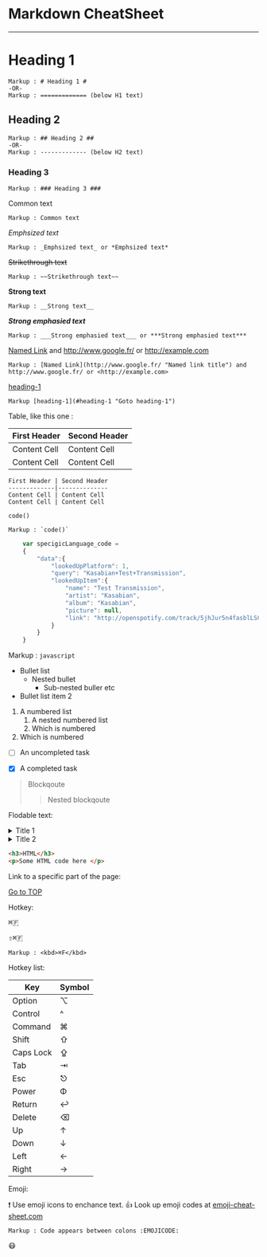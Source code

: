 Markdown CheatSheet <a name ="TOP"></a>
====================

- - - -
# Heading 1 #
    Markup : # Heading 1 #
    -OR-
    Markup : ============= (below H1 text)
    
## Heading 2 ##   
    Markup : ## Heading 2 ##  
    -OR-
    Markup : ------------- (below H2 text)

### Heading 3 ###  
    Markup : ### Heading 3 ###  

Common text

    Markup : Common text

_Emphsized text_

    Markup : _Emphsized text_ or *Emphsized text*

~~Strikethrough text~~

    Markup : ~~Strikethrough text~~

__Strong text__

    Markup : __Strong text__

___Strong emphasied text___

    Markup : ___Strong emphasied text___ or ***Strong emphasied text***

[Named Link](http://www.google.fr/ "Named link title") and http://www.google.fr/ or <http://example.com>

    Markup : [Named Link](http://www.google.fr/ "Named link title") and http://www.google.fr/ or <http://example.com>

[heading-1](#heading-1 "Goto heading-1")

    Markup [heading-1](#heading-1 "Goto heading-1")

Table, like this one :

First Header | Second Header
-------------|--------------
Content Cell | Content Cell
Content Cell | Content Cell

```
First Header | Second Header
-------------|--------------
Content Cell | Content Cell
Content Cell | Content Cell
```

`code()`

    Markup : `code()`

```javascript
    var specigicLanguage_code = 
    {
        "data":{
            "lookedUpPlatform": 1,
            "query": "Kasabian+Test+Transmission",
            "lookedUpItem":{
                "name": "Test Transmission",
                "artist": "Kasabian",
                "album": "Kasabian",
                "picture": null,
                "link": "http://openspotify.com/track/5jhJur5n4fasblLSCOcrтp"
            }
        }
    }
```

Markup : ```javascript
         ```

* Bullet list
    * Nested bullet
        * Sub-nested buller etc
* Bullet list item 2
1. A numbered list
    1. A nested numbered list
    2. Which is numbered
2. Which is numbered

 - [ ] An uncompleted task
 - [x] A completed task


>Blockqoute
>>Nested blockqoute


Flodable text:

<details>
    <summary>Title 1 </summary>
    <p>Content 1 Content 1 Content 1 Content 1 Content 1 </p>
</details> 
<details>
    <summary>Title 2 </summary>
    <p>Content 2 Content 2 Content 2 Content 2 Content 2 </p>
</details> 

```html
<h3>HTML</h3>
<p>Some HTML code here </p>
```


Link to a specific part of the page:

[Go to TOP](#TOP)

Hotkey:

<kbd>⌘🇫</kbd>

<kbd>⇧⌘🇫</kbd>

    Markup : <kbd>⌘F</kbd>

Hotkey list:

| Key | Symbol |
| --- | --- |
| Option | ⌥ |
| Control | ^ |
| Command | ⌘ |
| Shift | ⇧ |
| Caps Lock| ⇪ |
| Tab | ⇥ |
| Esc | ⎋ |
| Power | Φ |
| Return | ↩ |
| Delete | ⌫ |
| Up | ↑ |
| Down | ↓ |
| Left | ← |
| Right | → |

Emoji:

:exclamation: Use emoji icons to enchance text. :+1: Look up emoji codes at 
[emoji-cheat-sheet.com](http://emoji-cheat-sheet.com)

    Markup : Code appears between colons :EMOJICODE:

:mask: